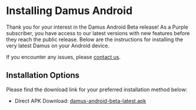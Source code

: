 # Installing Damus Android

Thank you for your interest in the Damus Android Beta release! As a Purple subscriber, you have access to our latest versions with new features before they reach the public release. Below are the instructions for installing the very latest Damus on your Android device.

If you encounter any issues, please [contact us](support@damus.io).

## Installation Options

Please find the download link for your preferred installation method below:

- Direct APK Download: [damus-android-beta-latest.apk](#)
